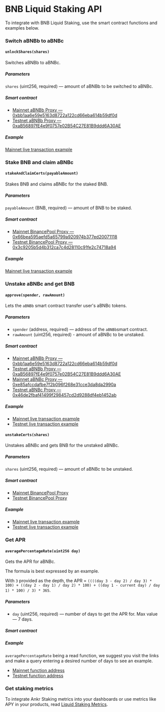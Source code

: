 # BNB Liquid Staking API

To integrate with BNB Liquid Staking, use the smart contract functions and examples below.

### Switch aBNBb to aBNBc

#### `unlockShares(shares)`
 
Switches aBNBb to aBNBc. 

##### Parameters 

`shares` (uint256, required) — amount of aBNBb to be switched to aBNBc. 

##### Smart contract

* [Mainnet aBNBb Proxy — 0xbb1aa6e59e5163d8722a122cd66eba614b59df0d](https://bscscan.com/address/0xbb1aa6e59e5163d8722a122cd66eba614b59df0d)
* [Testnet aBNBb Proxy — 0xaB56897fE4e9f0757e02B54C27E81B9ddd6A30AE](https://testnet.bscscan.com/token/0xaB56897fE4e9f0757e02B54C27E81B9ddd6A30AE) 

##### Example

[Mainnet live transaction example](https://bscscan.com/tx/0x17d3db497c5ad42bbd3b5133c752f3028d79e16632319e6a2d490905357f31c4)

### Stake BNB and claim aBNBc

#### `stakeAndClaimCerts(payableAmount)`
 
Stakes BNB and claims aBNBc for the staked BNB. 

##### Parameters

`payableAmount` (BNB, required) — amount of BNB to be staked.

##### Smart contract

* [Mainnet BinancePool Proxy — 0x66bea595aefd5a65799a920974b377ed20071118](https://bscscan.com/address/0x66bea595aefd5a65799a920974b377ed20071118)
* [Testnet BinancePool Proxy — 0x3c9205b5d4b312ca7c4d28110c91fe2c74718a94](https://testnet.bscscan.com/address/0x3c9205b5d4b312ca7c4d28110c91fe2c74718a94)

##### Example

[Mainnet live transaction example](https://bscscan.com/tx/0xd8378256021c2a0928b9f13865dc2e6ed9f47a963805aa683930f1722a0b9424)

### Unstake aBNBc and get BNB

#### `approve(spender, rawAmount)`

Lets the `aBNBb` smart contract transfer user's aBNBc tokens.

##### Parameters

* `spender` (address, required) — address of the `aBNBb`smart contract.
* `rawAmount` (uint256, required) - amount of aBNBc to be unstaked.

##### Smart contract

* [Mainnet aBNBb Proxy — 0xbb1aa6e59e5163d8722a122cd66eba614b59df0d](https://bscscan.com/token/0xbb1aa6e59e5163d8722a122cd66eba614b59df0d)
* [Testnet aBNBb Proxy — 0xaB56897fE4e9f0757e02B54C27E81B9ddd6A30AE](https://testnet.bscscan.com/token/0xaB56897fE4e9f0757e02B54C27E81B9ddd6A30AE)
* [Mainnet aBNBc Proxy — 0xe85afccdafbe7f2b096f268e31cce3da8da2990a](https://bscscan.com/token/0xe85afccdafbe7f2b096f268e31cce3da8da2990a)
* [Testnet aBNBc Proxy — 0x46de2fbaf41499f298457cd2d9288df4eb1452ab](https://testnet.bscscan.com/token/0x46de2fbaf41499f298457cd2d9288df4eb1452ab)

##### Example

* [Mainnet live transaction example](https://bscscan.com/tx/0xd47702732f82703f3fef3c6f73b872faf39cf60715843871c93c786eb57627ab)
* [Testnet live transaction example](https://testnet.bscscan.com/tx/0xe84279ab822beeeb744079e305fd554dcb0c7d5827b9a2f0d78e3d0bd2b6de97)

#### `unstakeCerts(shares)`

Unstakes aBNBc and gets BNB for the unstaked aBNBc.

##### Parameters
`shares` (uint256, required) — amount of aBNBc to be unstaked.

##### Smart contract
* [Mainnet BinancePool Proxy](https://bscscan.com/address/0x66bea595aefd5a65799a920974b377ed20071118)
* [Testnet BinancePool Proxy](https://testnet.bscscan.com/address/0x3c9205b5d4b312ca7c4d28110c91fe2c74718a94)

##### Example

* [Mainnet live transaction example](https://bscscan.com/tx/0x5c610a2569f06592c82b5b239c23b37a2ecee6115d899024b0a7bdebb02f392e)
* [Testnet live transaction example](https://testnet.bscscan.com/tx/0x71f95dfcfe5543777ada8900551585c124bcbbd5a52ec76d930c957e7227515f)


### Get APR

#### `averagePercentageRate(uint256 day)`

Gets the APR for aBNBc. 

The formula is best expressed by an example. 

With `3` provided as the depth, the APR = `((((day 3 - day 2) / day 3) * 100) + ((day 2 - day 1) / day 2) * 100) + ((day 1 - current day) / day 1) * 100) / 3) * 365`.

##### Parameters

* `day` (uint256, required) — number of days to get the APR for. Max value — 7 days.

##### Smart contract

##### Example

`averagePercentageRate` being a read function, we suggest you visit the links and make a query entering a desired number of days to see an example. 
* [Mainnet function address](https://bscscan.com/readContract?m=normal&a=0xbb1aa6e59e5163d8722a122cd66eba614b59df0d&v=0xc6c4e1ca42904efce3bec150329ff637ff2b0fea#readCollapse2)
* [Testnet function address](https://testnet.bscscan.com/readContract?m=normal&a=0xaB56897fE4e9f0757e02B54C27E81B9ddd6A30AE&v=0xe94147b33a757fdf8a878bfd80562b08c954f6f9#readCollapse2)


### Get staking metrics

To integrate Ankr Staking metrics into your dashboards or use metrics like APY in your products, read [Liquid Staking Metrics](/staking/for-integrators/restful-api/staking-metrics/).




